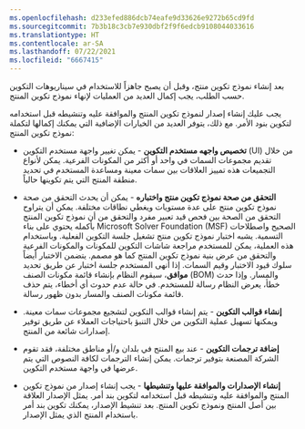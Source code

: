 ```yaml
---
ms.openlocfilehash: d233efed886dcb74eafe9d33626e9272b65cd9fd
ms.sourcegitcommit: 7b3b18c3cb7e930dbf2f9f6edcb9108044033616
ms.translationtype: HT
ms.contentlocale: ar-SA
ms.lasthandoff: 07/22/2021
ms.locfileid: "6667415"
---
```

بعد إنشاء نموذج تكوين منتج، وقبل أن يصبح جاهزاً للاستخدام في سيناريوهات التكوين حسب الطلب، يجب إكمال العديد من العمليات لإنهاء نموذج تكوين المنتج.

يجب عليك إنشاء إصدار لنموذج تكوين المنتج والموافقة عليه وتنشيطه قبل استخدامه لتكوين بنود الأمر.
مع ذلك، يتوفر العديد من الخيارات الإضافية التي يمكنك إكمالها لتكملة نموذج تكوين المنتج:

-   **تخصيص واجهه مستخدم التكوين** - يمكن تغيير واجهة مستخدم التكوين (UI) من خلال تقديم مجموعات السمات في واحد أو أكثر من المكونات الفرعية. يمكن لأنواع التجميعات هذه تمييز العلاقات بين سمات معينة ومساعدة المستخدم في تحديد منطقة المنتج التي يتم تكوينها حالياً.

-   **التحقق من صحة نموذج تكوين منتج واختباره** - يمكن أن يحدث التحقق من صحة نموذج تكوين منتج على عدة مستويات ويغطي نطاقات مختلفة. يمكن أن يتراوح التحقق من الصحة بين فحص قيد تعبير مفرد والتحقق من أن نموذج تكوين المنتج بأكمله يحتوي على بناء Microsoft Solver Foundation (MSF) الصحيح واصطلاحات التسمية. يشبه اختبار نموذج تكوين منتج تشغيل جلسة التكوين الفعلية. وباستخدام هذه العملية، يمكن للمستخدم مراجعة شاشات التكوين للمكونات والمكونات الفرعية والتحقق من عرض بنية نموذج تكوين المنتج كما هو مصمم. يتضمن الاختبار أيضاً سلوك قيود الاختبار وقيم السمات. إذا أنهى المستخدم جلسة اختبار عن طريق تحديد **موافق**، سيقوم النظام بإنشاء قائمة مكونات الصنف (BOM) والمسار. وإذا حدث خطأ، يعرض النظام رسالة للمستخدم. في حالة عدم حدوث أي أخطاء، يتم حذف قائمة مكونات الصنف والمسار بدون ظهور رسالة.

-   **إنشاء قوالب التكوين** - يتم إنشاء قوالب التكوين لتشجيع مجموعات سمات معينة. ويمكنها تسهيل عملية التكوين من خلال التنبؤ باحتياجات العملاء عن طريق توفير إصدارات شائعة من المنتج.

-   **إضافة ترجمات التكوين** - عند بيع المنتج في بلدان و/أو مناطق مختلفة، فقد تقوم الشركة المصنعة بتوفير ترجمات. يمكن إنشاء الترجمات لكافة النصوص التي يتم عرضها في واجهة مستخدم التكوين. 

- **إنشاء الإصدارات والموافقة عليها وتنشيطها** - يجب إنشاء إصدار من نموذج تكوين المنتج والموافقة عليه وتنشيطه قبل استخدامه لتكوين بند أمر. يمثل الإصدار العلاقة بين أصل المنتج ونموذج تكوين المنتج.
    بعد تنشيط الإصدار، يمكنك تكوين بند أمر باستخدام المنتج الذي يمثل الإصدار.

